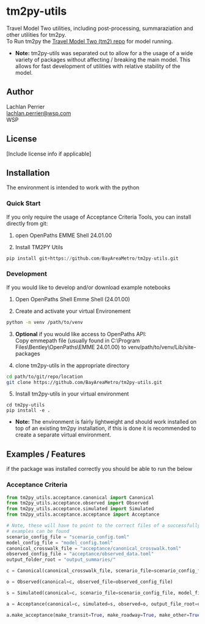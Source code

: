 # tm2py-utils
Travel Model Two utilities, including post-processing, summaraziation and other utilities for tm2py.  
To Run tm2py the [Travel Model Two (tm2) repo](https://github.com/BayAreaMetro/tm2py) for model running. 
* __Note:__ tm2py-utils was separated out to allow for a the usage of a wide variety of packages without affecting / breaking the main model. This allows for fast development of utilities with relative stability of the model.

## Author

Lachlan Perrier  
lachlan.perrier@wsp.com  
WSP

## License

[Include license info if applicable]

## Installation
The environment is intended to work with the python 
### Quick Start
If you only require the usage of Acceptance Criteria Tools, you can install directly from git:  
1) open OpenPaths EMME Shell 24.01.00

2) Install TM2PY Utils
```python
pip install git+https://github.com/BayAreaMetro/tm2py-utils.git
```

### Development
If you would like to develop and/or download example notebooks
1) Open OpenPaths Shell Emme Shell (24.01.00)

2) Create and activate your virtual Environement 
```bash
python -m venv /path/to/venv
```

3) __Optional__ if you would like access to OpenPaths API:  
Copy emmepath file (usually found in C:\Program Files\Bentley\OpenPaths\EMME 24.01.00) to venv/path/to/venv/Lib/site-packages

4) clone tm2py-utils in the appropriate directory
```bash
cd path/to/git/repo/location
git clone https://github.com/BayAreaMetro/tm2py-utils.git
```
5) Install tm2py-utils in your virtual environment
```
cd tm2py-utils
pip install -e .
```
* __Note:__ The environment is fairly lightweight and should work installed on top of an existing tm2py installation, if this is done it is recommended to create a separate virtual environment. 

## Examples / Features
if the package was installed correctly you should be able to run the below
### Acceptance Criteria
```python
from tm2py_utils.acceptance.canonical import Canonical
from tm2py_utils.acceptance.observed import Observed
from tm2py_utils.acceptance.simulated import Simulated
from tm2py_utils.acceptance.acceptance import Acceptance

# Note, these will have to point to the correct files of a successfully run model
# examples can be found
scenario_config_file = "scenario_config.toml"
model_config_file = "model_config.toml"
canonical_crosswalk_file = "acceptance/canonical_crosswalk.toml"
observed_config_file = "acceptance/observed_data.toml"
output_folder_root = "output_summaries/"

c = Canonical(canonical_crosswalk_file, scenario_file=scenario_config_file)

o = Observed(canonical=c, observed_file=observed_config_file)

s = Simulated(canonical=c, scenario_file=scenario_config_file, model_file=model_config_file)

a = Acceptance(canonical=c, simulated=s, observed=o, output_file_root=output_folder_root)

a.make_acceptance(make_transit=True, make_roadway=True, make_other=True)
```